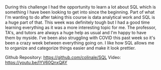 During this challenge I had the opportunity to learn a lot about SQL which is something I have been looking to get into since the beginning. Part of what I'm wanting to do after taking this course is data analytical work and SQL is a huge part of that. This week was definitely tough but I had a good time learning everything as it was a more interesting topic for me. The professor, TA's, and tutors are always a huge help as usual and I'm happy to have them by myside. I've been also struggling with COVID this past week so it's been a crazy week between everything going on. I like how SQL allows me to organize and categorize things easier and make it look prettier. 


Github Repository: https://github.com/colinale/SQL
Video: https://youtu.be/IYV60QnxQAY